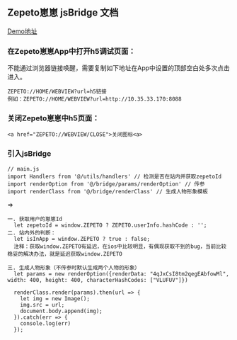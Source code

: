## Zepeto崽崽 jsBridge 文档

[Demo地址](https://sunnyeternal.github.io/Zepeto_jsBridge/bridge.html)

### 在Zepeto崽崽App中打开h5调试页面：

不能通过浏览器链接唤醒，需要复制如下地址在App中设置的顶部空白处多次点击进入。
```
ZEPETO://HOME/WEBVIEW?url=h5链接
例如：ZEPETO://HOME/WEBVIEW?url=http://10.35.33.170:8088
```

### 关闭Zepeto崽崽中h5页面：

```
<a href="ZEPETO://WEBVIEW/CLOSE">关闭图标<a>
```
            
### 引入jsBridge

```
// main.js
import Handlers from '@/utils/handlers' // 检测是否在站内并获取zepetoId
import renderOption from '@/bridge/params/renderOption' // 传参
import renderClass from '@/bridge/renderClass' // 生成人物形象模板
```
=>
```
一. 获取用户的崽崽Id
  let zepetoId = window.ZEPETO ? ZEPETO.userInfo.hashCode : '';
二. 站内外的判断：
  let isInApp = window.ZEPETO ? true : false;
  注释：获取window.ZEPETO有延迟，在ios中比较明显，有偶现获取不到的bug，当前比较稳妥的解决办法，就是延迟获取window.ZEPETO

三. 生成人物形象（不传参时默认生成两个人物的形象）
  let params = new renderOption({renderData: "4qJxCsI8tm2qegEAbfowMl", width: 400, height: 400, characterHashCodes: ["VLUFUV"]})

  renderClass.render(params).then(url => {
    let img = new Image();
    img.src = url;
    document.body.append(img);
  }).catch(err => {
    console.log(err)
  });
```

